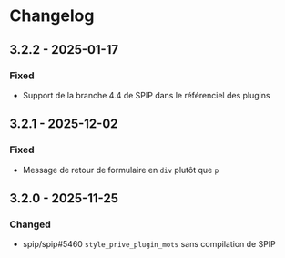 # Changelog

## 3.2.2 - 2025-01-17

### Fixed

- Support de la branche 4.4 de SPIP dans le référenciel des plugins

## 3.2.1 - 2025-12-02

### Fixed

- Message de retour de formulaire en `div` plutôt que `p`

## 3.2.0 - 2025-11-25

### Changed

- spip/spip#5460 `style_prive_plugin_mots` sans compilation de SPIP

